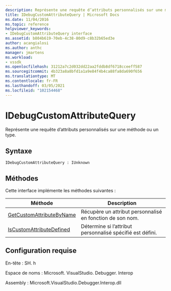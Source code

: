 ```yaml
---
description: Représente une requête d’attributs personnalisés sur une méthode ou un type.
title: IDebugCustomAttributeQuery | Microsoft Docs
ms.date: 11/04/2016
ms.topic: reference
helpviewer_keywords:
- IDebugCustomAttributeQuery interface
ms.assetid: b804b619-70eb-4c38-80d9-c8b32b65ed3e
author: acangialosi
ms.author: anthc
manager: jmartens
ms.workload:
- vssdk
ms.openlocfilehash: 31212a7c2d032dd22aa2fddb8df6718cceeff587
ms.sourcegitcommit: 4b323a8a8bfd1a1a9e84f4b4ca88fa8da690f656
ms.translationtype: MT
ms.contentlocale: fr-FR
ms.lasthandoff: 03/05/2021
ms.locfileid: "102154468"
---
```

# <a name="idebugcustomattributequery"></a>IDebugCustomAttributeQuery
Représente une requête d’attributs personnalisés sur une méthode ou un type.

## <a name="syntax"></a>Syntaxe

```
IDebugCustomAttributeQuery : IUnknown
```

## <a name="methods"></a>Méthodes
 Cette interface implémente les méthodes suivantes :

|Méthode|Description|
|------------|-----------------|
|[GetCustomAttributeByName](../../../extensibility/debugger/reference/idebugcustomattributequery-getcustomattributebyname.md)|Récupère un attribut personnalisé en fonction de son nom.|
|[IsCustomAttributeDefined](../../../extensibility/debugger/reference/idebugcustomattributequery-iscustomattributedefined.md)|Détermine si l’attribut personnalisé spécifié est défini.|

## <a name="requirements"></a>Configuration requise
 En-tête : SH. h

 Espace de noms : Microsoft. VisualStudio. Debugger. Interop

 Assembly : Microsoft.VisualStudio.Debugger.Interop.dll
